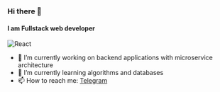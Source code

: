 ### Hi there 👋
#### I am Fullstack web developer
![React](https://camo.githubusercontent.com/cc679590198a19fb9a6103b6987f905846709870ca6b4e623788aedb198abc18/68747470733a2f2f63646e2e73696d706c6569636f6e732e6f72672f72656163742f3030302f666666)

- 🔭 I’m currently working on backend applications with microservice architecture
- 🌱 I’m currently learning algorithms and databases
- 📫 How to reach me: [Telegram](https://t.me/alexander_pershin_dev)
